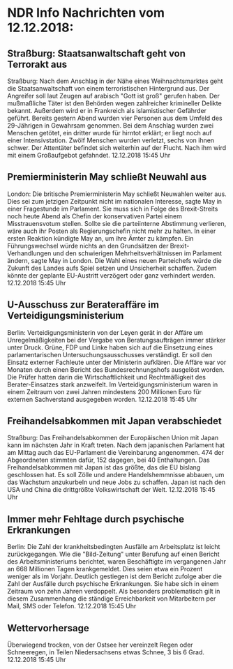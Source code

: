 # NDR Info Nachrichten vom 12.12.2018:


## Straßburg: Staatsanwaltschaft geht von Terrorakt aus
Straßburg: Nach dem Anschlag in der Nähe eines Weihnachtsmarktes geht die Staatsanwaltschaft von einem terroristischen Hintergrund aus. Der Angreifer soll laut Zeugen auf arabisch "Gott ist groß" gerufen haben. Der mußmaßliche Täter ist den Behörden wegen zahlreicher krimineller Delikte bekannt. Außerdem wird er in Frankreich als islamistischer Gefährder geführt. Bereits gestern Abend wurden vier Personen aus dem Umfeld des 29-Jährigen in Gewahrsam genommen. Bei dem Anschlag wurden zwei Menschen getötet, ein dritter wurde für hirntot erklärt; er liegt noch auf einer Intensivstation. Zwölf Menschen wurden verletzt, sechs von ihnen schwer. Der Attentäter befindet sich weiterhin auf der Flucht. Nach ihm wird mit einem Großaufgebot gefahndet. 12.12.2018 15:45 Uhr 

## Premierministerin May schließt Neuwahl aus
London: Die britische Premierministerin May schließt Neuwahlen weiter aus. Dies sei zum jetzigen Zeitpunkt nicht im nationalen Interesse, sagte May in einer Fragestunde im Parlament. Sie muss sich in Folge des Brexit-Streits noch heute Abend als Chefin der konservativen Partei einem Misstrauensvotum stellen. Sollte sie die parteiinterne Abstimmung verlieren, wäre auch ihr Posten als Regierungschefin nicht mehr zu halten. In einer ersten Reaktion kündigte May an, um ihre Ämter zu kämpfen. Ein Führungswechsel würde nichts an den Grundsätzen der Brexit-Verhandlungen und den schwierigen Mehrheitsverhältnissen im Parlament ändern, sagte May in London. Die Wahl eines neuen Parteichefs würde die Zukunft des Landes aufs Spiel setzen und Unsicherheit schaffen. Zudem könnte der geplante EU-Austritt verzögert oder ganz verhindert werden. 12.12.2018 15:45 Uhr 

## U-Ausschuss zur Berateraffäre im Verteidigungsministerium
Berlin: Verteidigungsministerin von der Leyen gerät in der Affäre um Unregelmäßigkeiten bei der Vergabe von Beratungsaufträgen immer stärker unter Druck. Grüne, FDP und Linke haben sich auf die Einsetzung eines parlamentarischen Untersuchungsausschusses verständigt. Er soll den Einsatz externer Fachleute unter der Ministerin aufklären. Die Affäre war vor Monaten durch einen Bericht des Bundesrechnungshofs ausgelöst worden. Die Prüfer hatten darin die Wirtschaftlichkeit und Rechtmäßigkeit des Berater-Einsatzes stark anzweifelt. Im Verteidigungsministerium waren in einem Zeitraum von zwei Jahren mindestens 200 Millionen Euro für externen Sachverstand ausgegeben worden. 12.12.2018 15:45 Uhr 

## Freihandelsabkommen mit Japan verabschiedet
Straßburg: Das Freihandelsabkommen der Europäischen Union mit Japan kann im nächsten Jahr in Kraft treten. Nach dem japanischen Parlament hat am Mittag auch das EU-Parlament die Vereinbarung angenommen. 474 der Abgeordneten stimmten dafür, 152 dagegen, bei 40 Enthaltungen. Das Freihandelsabkommen mit Japan ist das größte, das die EU bislang geschlossen hat. Es soll Zölle und andere Handelshemmnisse abbauen, um das Wachstum anzukurbeln und neue Jobs zu schaffen. Japan ist nach den USA und China die drittgrößte Volkswirtschaft der Welt. 12.12.2018 15:45 Uhr 

## Immer mehr Fehltage durch psychische Erkrankungen
Berlin: Die Zahl der krankheitsbedingten Ausfälle am Arbeitsplatz ist leicht zurückgegangen. Wie die "Bild-Zeitung" unter Berufung auf einen Bericht des Arbeitsministeriums berichtet, waren Beschäftigte im vergangenen Jahr an 668 Millionen Tagen krankgemeldet. Dies seien etwa ein Prozent weniger als im Vorjahr. Deutlich gestiegen ist dem Bericht zufolge aber die Zahl der Ausfälle durch psychische Erkrankungen. Sie habe sich in einem Zeitraum von zehn Jahren verdoppelt. Als besonders problematisch gilt in diesem Zusammenhang die ständige Erreichbarkeit von Mitarbeitern per Mail, SMS oder Telefon. 12.12.2018 15:45 Uhr 

## Wettervorhersage
Überwiegend trocken, von der Ostsee her vereinzelt Regen oder Schneeregen, in Teilen Niedersachsens etwas Schnee, 3 bis 6 Grad. 12.12.2018 15:45 Uhr 
